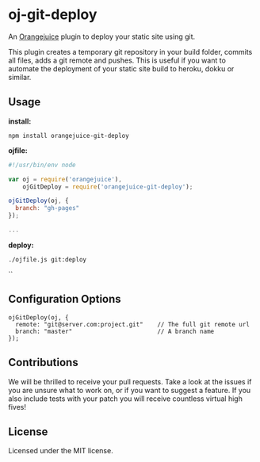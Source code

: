 # oj-git-deploy

An [Orangejuice](https://github.com/jpettersson/orangejuice) plugin to deploy your static site using git. 

This plugin creates a temporary git repository in your build folder, commits all files, adds a git remote and pushes. This is useful if you want to automate the deployment of your static site build to heroku, dokku or similar.

## Usage

**install:** 

``
npm install orangejuice-git-deploy
``

**ojfile:**

```JavaScript
#!/usr/bin/env node

var oj = require('orangejuice'),
    ojGitDeploy = require('orangejuice-git-deploy');

ojGitDeploy(oj, {
  branch: "gh-pages"
});

...
```

**deploy:**

``
./ojfile.js git:deploy
``

``

## Configuration Options

```
ojGitDeploy(oj, {
  remote: "git@server.com:project.git"    // The full git remote url
  branch: "master"                        // A branch name
});
```

## Contributions

We will be thrilled to receive your pull requests. Take a look at the issues if you are unsure what to work on, or if you want to suggest a feature. If you also include tests with your patch you will receive countless virtual high fives!

## License

Licensed under the MIT license.